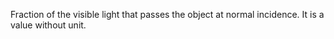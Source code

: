 Fraction of the visible light that passes the object at normal incidence. It is a value without unit.
